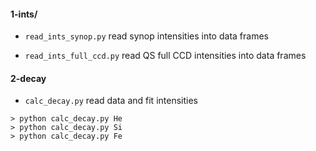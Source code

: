 
#### 1-ints/

* `read_ints_synop.py` read synop intensities into data frames

* `read_ints_full_ccd.py` read QS full CCD intensities into data frames

#### 2-decay

* `calc_decay.py` read data and fit intensities

```
> python calc_decay.py He
> python calc_decay.py Si
> python calc_decay.py Fe
```
